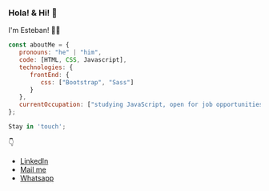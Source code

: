 ### Hola! & Hi! :wave:

I'm Esteban! 🤜🤛

```javascript
const aboutMe = {
   pronouns: "he" | "him",
   code: [HTML, CSS, Javascript],
   technologies: {
      frontEnd: {
         css: ["Bootstrap", "Sass"]
      }
   },
   currentOccupation: ["studying JavaScript, open for job opportunities"]
};
```

```javascript
Stay in 'touch';
```
:point_down:

- [LinkedIn](https://www.linkedin.com/in/esteban-zarate/)
- [Mail me](mailto:esteban-zarate@hotmail.com)
- [Whatsapp](https://wa.me/5491122771652/)
